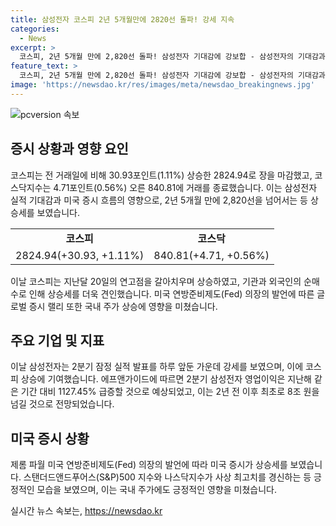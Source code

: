 ```yaml
---
title: 삼성전자 코스피 2년 5개월만에 2820선 돌파! 강세 지속
categories:
  - News
excerpt: >
  코스피, 2년 5개월 만에 2,820선 돌파! 삼성전자 기대감에 강보합 - 삼성전자의 기대감과 미국 증시의 호황으로 코스피가 2,820선을 돌파하며 2년 5개월 만에 강보합을 기록했다. 코스피는 30.93포인트(1.11%) 상승한 2824.94에 마감했으며, 2분기 삼성전자의 강세와 미국 증시 랠리의 영향을 받았다. 또한, 코스닥지수도 4.71포인트(0.56%) 상승한 840.81에 거래를 마쳤다. 이러한 주가 상승은 삼성전자의 2분기 실적 기대감과 미국 증시의 호황으로 인한 것으로 분석되고 있다.
feature_text: >
  코스피, 2년 5개월 만에 2,820선 돌파! 삼성전자 기대감에 강보합 - 삼성전자의 기대감과 미국 증시의 호황으로 코스피가 2,820선을 돌파하며 2년 5개월 만에 강보합을 기록했다. 코스피는 30.93포인트(1.11%) 상승한 2824.94에 마감했으며, 2분기 삼성전자의 강세와 미국 증시 랠리의 영향을 받았다. 또한, 코스닥지수도 4.71포인트(0.56%) 상승한 840.81에 거래를 마쳤다. 이러한 주가 상승은 삼성전자의 2분기 실적 기대감과 미국 증시의 호황으로 인한 것으로 분석되고 있다.
image: 'https://newsdao.kr/res/images/meta/newsdao_breakingnews.jpg'
---
```


<p><img src="https://newsdao.kr/res/images/meta/newsdao_breakingnews.jpg" alt="pcversion 속보" /></p>

<h2 data-ke-size="size26">증시 상황과 영향 요인</h2>

<p data-ke-size="size16">코스피는 전 거래일에 비해 30.93포인트(1.11%) 상승한 2824.94로 장을 마감했고, 코스닥지수는 4.71포인트(0.56%) 오른 840.81에 거래를 종료했습니다. 이는 삼성전자 실적 기대감과 미국 증시 흐름의 영향으로, 2년 5개월 만에 2,820선을 넘어서는 등 상승세를 보였습니다.</p>

<table>
    <tr>
        <td style="text-align: center; height: 17px;"><b>코스피</b></td>
        <td style="text-align: center; height: 17px;"><b>코스닥</b></td>
    </tr>
    <tr>
        <td style="text-align: center; height: 17px;">2824.94(+30.93, +1.11%)</td>
        <td style="text-align: center; height: 17px;">840.81(+4.71, +0.56%)</td>
    </tr>
</table>

<p data-ke-size="size16">이날 코스피는 지난달 20일의 연고점을 갈아치우며 상승하였고, 기관과 외국인의 순매수로 인해 상승세를 더욱 견인했습니다. 미국 연방준비제도(Fed) 의장의 발언에 따른 글로벌 증시 랠리 또한 국내 주가 상승에 영향을 미쳤습니다.</p>

<h2 data-ke-size="size26">주요 기업 및 지표</h2>

<p data-ke-size="size16">이날 삼성전자는 2분기 잠정 실적 발표를 하루 앞둔 가운데 강세를 보였으며, 이에 코스피 상승에 기여했습니다. 에프앤가이드에 따르면 2분기 삼성전자 영업이익은 지난해 같은 기간 대비 1127.45% 급증할 것으로 예상되었고, 이는 2년 전 이후 최초로 8조 원을 넘길 것으로 전망되었습니다.</p>

<h2 data-ke-size="size26">미국 증시 상황</h2>

<p data-ke-size="size16">제롬 파월 미국 연방준비제도(Fed) 의장의 발언에 따라 미국 증시가 상승세를 보였습니다. 스탠더드앤드푸어스(S&P)500 지수와 나스닥지수가 사상 최고치를 경신하는 등 긍정적인 모습을 보였으며, 이는 국내 주가에도 긍정적인 영향을 미쳤습니다.</p>
실시간 뉴스 속보는, <a href="https://newsdao.kr" rel="dofollow">https://newsdao.kr</a>


